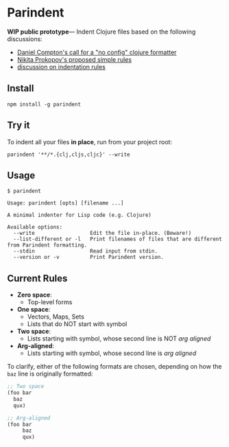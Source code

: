 # Parindent

**WIP public prototype**— Indent Clojure files based on the following discussions:

- [Daniel Compton's call for a "no config" clojure formatter](https://clojureverse.org/t/clj-commons-building-a-formatter-like-gofmt-for-clojure/3240)
- [Nikita Prokopov's proposed simple rules](http://tonsky.me/blog/clojurefmt/)
- [discussion on indentation rules](https://github.com/clj-commons/formatter/issues/9)

## Install

```
npm install -g parindent
```

## Try it

To indent all your files **in place**, run from your project root:

```
parindent '**/*.{clj,cljs,cljc}' --write
```

## Usage

```
$ parindent

Usage: parindent [opts] [filename ...]

A minimal indenter for Lisp code (e.g. Clojure)

Available options:
  --write                  Edit the file in-place. (Beware!)
  --list-different or -l   Print filenames of files that are different from Parindent formatting.
  --stdin                  Read input from stdin.
  --version or -v          Print Parindent version.

```

## Current Rules

- **Zero space**:
  - Top-level forms
- **One space**:
  - Vectors, Maps, Sets
  - Lists that do NOT start with symbol
- **Two space**:
  - Lists starting with symbol, whose second line is NOT _arg aligned_
- **Arg-aligned**:
  - Lists starting with symbol, whose second line is _arg aligned_

To clarify, either of the following formats are chosen, depending on how the
`baz` line is originally formatted:

```clj
;; Two space
(foo bar
  baz
  qux)

;; Arg-aligned
(foo bar
     baz
     qux)
```

